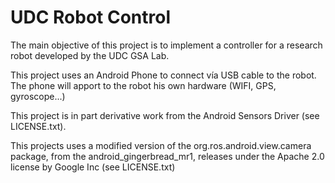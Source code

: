 UDC Robot Control
=================

The main objective of this project is to implement a controller for a research robot developed by the UDC GSA Lab.

This project uses an Android Phone to connect vía USB cable to the robot. The phone will apport to the robot his own hardware (WIFI, GPS, gyroscope...)

This project is in part derivative work from the Android Sensors Driver (see LICENSE.txt).

This projects uses a modified version of the org.ros.android.view.camera package, from the android_gingerbread_mr1, releases under the Apache 2.0 license by Google Inc (see LICENSE.txt)


